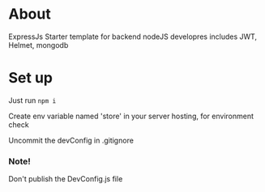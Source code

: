 # About 
ExpressJs Starter template for backend nodeJS developres
includes JWT, Helmet, mongodb

# Set up 
Just run `npm i`

Create env variable named 'store' in your server hosting, for environment check

Uncommit the devConfig in .gitignore

### Note!
Don't publish the DevConfig.js file 

